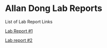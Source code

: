 # Allan Dong Lab Reports

List of Lab Report Links

[Lab Report #1](https://ad656.github.io/cse15l_lab_report_1/)

[Lab report #2](https://ad656.github.io/cse15l_labreport_2/)
